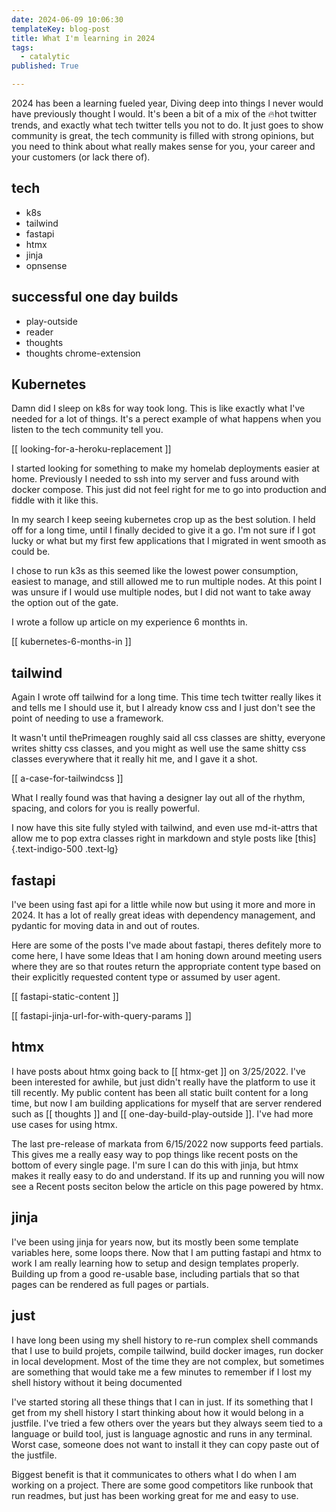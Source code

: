 ```yaml
---
date: 2024-06-09 10:06:30
templateKey: blog-post
title: What I'm learning in 2024
tags:
  - catalytic
published: True

---
```


2024 has been a learning fueled year, Diving deep into things I never would
have previously thought I would.  It's been a bit of a mix of the 🔥hot twitter
trends, and exactly what tech twitter tells you not to do.  It just goes to
show community is great, the tech community is filled with strong opinions, but
you need to think about what really makes sense for you, your career and your
customers (or lack there of).

## tech

* k8s
* tailwind
* fastapi
* htmx
* jinja
* opnsense

## successful one day builds

* play-outside
* reader
* thoughts
* thoughts chrome-extension

## Kubernetes

Damn did I sleep on k8s for way took long.  This is like exactly what I've
needed for a lot of things.  It's a perect example of what happens when you
listen to the tech community tell you.

[[ looking-for-a-heroku-replacement ]]

I started looking for something to make my homelab deployments easier at home.
Previously I needed to ssh into my server and fuss around with docker compose.
This just did not feel right for me to go into production and fiddle with it
like this.

In my search I keep seeing kubernetes crop up as the best solution.  I held off
for a long time, until I finally decided to give it a go.  I'm not sure if I
got lucky or what but my first few applications that I migrated in went
smooth as could be.

I chose to run k3s as this seemed like the lowest power consumption, easiest to
manage, and still allowed me to run multiple nodes.  At this point I was unsure
if I would use multiple nodes, but I did not want to take away the option out
of the gate.

I wrote a follow up article on my experience 6 monthts in.

[[ kubernetes-6-months-in ]]

## tailwind

Again I wrote off tailwind for a long time.  This time tech twitter really
likes it and tells me I should use it, but I already know css and I just don't
see the point of needing to use a framework.

It wasn't until thePrimeagen roughly said all css classes are shitty, everyone
writes shitty css classes, and you might as well use the same shitty css
classes everywhere that it really hit me, and I gave it a shot.

[[ a-case-for-tailwindcss ]]

What I really found was that having a designer lay out all of the rhythm,
spacing, and colors for you is really powerful.

I now have this site fully styled with tailwind, and even use md-it-attrs that
allow me to pop extra classes right in markdown and style posts like
[this]{.text-indigo-500 .text-lg}

## fastapi

I've been using fast api for a little while now but using it more and more in
2024.  It has a lot of really great ideas with dependency management, and
pydantic for moving data in and out of routes.

Here are some of the posts I've made about fastapi, theres defitely more to
come here, I have some Ideas that I am honing down around meeting users where
they are so that routes return the appropriate content type based on their
explicitly requested content type or assumed by user agent.

[[ fastapi-static-content ]]

[[ fastapi-jinja-url-for-with-query-params ]]

## htmx

I have posts about htmx going back to [[ htmx-get ]] on 3/25/2022.  I've been
interested for awhile, but just didn't really have the platform to use it till
recently.  My public content has been all static built content for a long time,
but now I am building applications for myself that are server rendered such as
[[ thoughts ]] and [[ one-day-build-play-outside ]].  I've had more use cases
for using htmx.

The last pre-release of markata from 6/15/2022 now supports feed partials.
This gives me a really easy way to pop things like recent posts on the bottom
of every single page.  I'm sure I can do this with jinja, but htmx makes it
really easy to do and understand.  If its up and running you will now see a
Recent posts seciton below the article on this page powered by htmx.

## jinja

I've been using jinja for years now, but its mostly been some template
variables here, some loops there.  Now that I am putting fastapi and htmx to
work I am really learning how to setup and design templates properly.  Building
up from a good re-usable base, including partials that so that pages can be
rendered as full pages or partials.

## just

I have long been using my shell history to re-run complex shell commands that I
use to build projets, compile tailwind, build docker images, run docker in
local development.  Most of the time they are not complex, but sometimes are
something that would take me a few minutes to remember if I lost my shell
history without it being documented

I've started storing all these things that I can in just.  If its something
that I get from my shell history I start thinking about how it would belong in
a justfile.  I've tried a few others over the years but they always seem tied
to a language or build tool, just is language agnostic and runs in any
terminal.  Worst case, someone does not want to install it they can copy paste
out of the justfile.

Biggest benefit is that it communicates to others what I do when I am working
on a project.  There are some good competitors like runbook that run readmes,
but just has been working great for me and easy to use.
